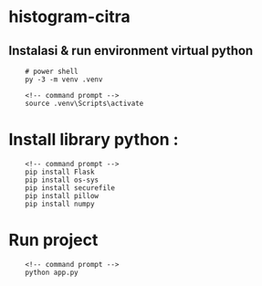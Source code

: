 # histogram-citra

## Instalasi & run environment virtual python

```shell
    # power shell
    py -3 -m venv .venv
```

```command prompt
    <!-- command prompt -->
    source .venv\Scripts\activate
```

# Install library python :

```command prompt
    <!-- command prompt -->
    pip install Flask
    pip install os-sys
    pip install securefile
    pip install pillow
    pip install numpy
```

# Run project

```command prompt
    <!-- command prompt -->
    python app.py
```
